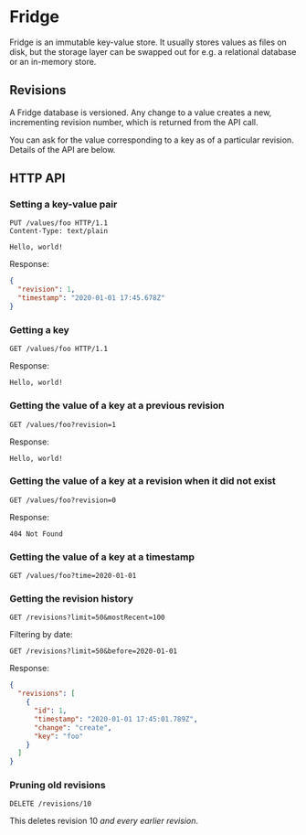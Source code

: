 # Fridge

Fridge is an immutable key-value store. It usually stores values as files on
disk, but the storage layer can be swapped out for e.g. a relational database
or an in-memory store.

## Revisions

A Fridge database is versioned. Any change to a value creates a new,
incrementing revision number, which is returned from the API call.

You can ask for the value corresponding to a key as of a particular
revision. Details of the API are below.

## HTTP API

### Setting a key-value pair

```
PUT /values/foo HTTP/1.1
Content-Type: text/plain

Hello, world!
```

Response:

```json
{
  "revision": 1,
  "timestamp": "2020-01-01 17:45.678Z"
}
```

### Getting a key

```
GET /values/foo HTTP/1.1
```

Response:

```
Hello, world!
```

### Getting the value of a key at a previous revision

```
GET /values/foo?revision=1
```

Response:

```
Hello, world!
```

### Getting the value of a key at a revision when it did not exist

```
GET /values/foo?revision=0
```

Response:

```
404 Not Found
```

### Getting the value of a key at a timestamp

```
GET /values/foo?time=2020-01-01
```

### Getting the revision history

```
GET /revisions?limit=50&mostRecent=100
```

Filtering by date:

```
GET /revisions?limit=50&before=2020-01-01
```

Response:

```json
{
  "revisions": [
    {
      "id": 1,
      "timestamp": "2020-01-01 17:45:01.789Z",
      "change": "create",
      "key": "foo"
    }
  ]
}
```

### Pruning old revisions

```
DELETE /revisions/10
```

This deletes revision 10 *and every earlier revision*.

